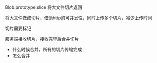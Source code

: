 Blob.prototype.slice 将大文件切片返回

将大文件做成切片，借助http的可并发性，同时上传多个切片，减少上传时间

切片需要标记

服务端接收切片，接收完毕后合并切片
  - 什么时候合并，所有的切片传输完成
  - 怎么合并